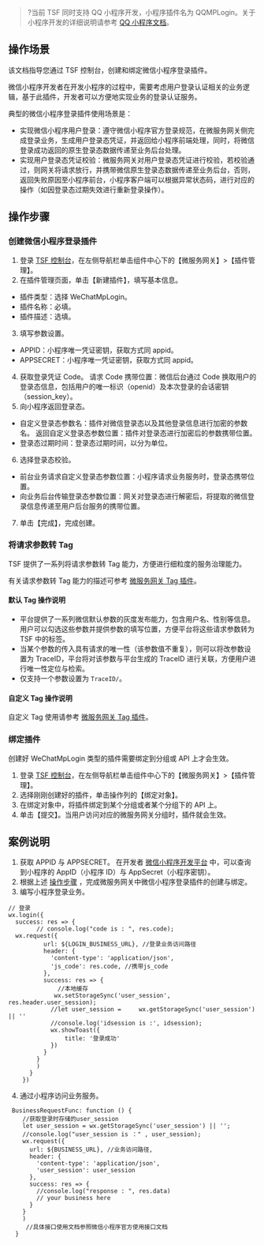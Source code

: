 >?当前 TSF 同时支持 QQ 小程序开发，小程序插件名为 QQMPLogin。关于小程序开发的详细说明请参考 [QQ 小程序文档](https://q.qq.com/wiki/#_1-%E9%98%85%E8%AF%BB%E6%96%87%E6%A1%A3)。 

## 操作场景

该文档指导您通过 TSF 控制台，创建和绑定微信小程序登录插件。

微信小程序开发者在开发小程序的过程中，需要考虑用户登录认证相关的业务逻辑，基于此插件，开发者可以方便地实现业务的登录认证服务。

典型的微信小程序登录插件使用场景是：

- 实现微信小程序用户登录：遵守微信小程序官方登录规范，在微服务网关侧完成登录业务，生成用户登录态凭证，并返回给小程序前端处理，同时，将微信登录成功返回的原生登录态数据传递至业务后台处理。
- 实现用户登录态凭证校验：微服务网关对用户登录态凭证进行校验，若校验通过，则网关将请求放行，并携带微信原生登录态数据传递至业务后台，否则，返回失败原因至小程序前台，小程序客户端可以根据异常状态码，进行对应的操作（如因登录态过期失效进行重新登录操作）。


## 操作步骤[](id:操作步骤)


### 创建微信小程序登录插件

1. 登录 [TSF 控制台](https://console.cloud.tencent.com/tsf)，在左侧导航栏单击组件中心下的【微服务网关】>【插件管理】。
2. 在插件管理页面，单击【新建插件】，填写基本信息。

 - 插件类型：选择 WeChatMpLogin。
 - 插件名称：必填。
 - 插件描述：选填。

3. 填写参数设置。

 - APPID：小程序唯一凭证密钥，获取方式同 appid。
 - APPSECRET：小程序唯一凭证密钥，获取方式同 appid。

4. 获取登录凭证 Code。
   请求 Code 携带位置：微信后台通过 Code 换取用户的登录态信息，包括用户的唯一标识（openid）及本次登录的会话密钥（session_key）。
5. 向小程序返回登录态。

 - 自定义登录态参数名：插件对微信登录态以及其他登录信息进行加密的参数名。
   返回自定义登录态参数位置：插件对登录态进行加密后的参数携带位置。
 - 登录态过期时间：登录态过期时间，以分为单位。

6. 选择登录态校验。

 - 前台业务请求自定义登录态参数位置：小程序请求业务服务时，登录态携带位置。
 - 向业务后台传输登录态参数位置：网关对登录态进行解密后，将提取的微信登录信息传递至用户后台服务的携带位置。

7. 单击【完成】，完成创建。


### 将请求参数转 Tag

TSF 提供了一系列将请求参数转 Tag 能力，方便进行细粒度的服务治理能力。

有关请求参数转 Tag 能力的描述可参考 [微服务网关 Tag 插件](https://cloud.tencent.com/document/product/649/43489)。

#### 默认 Tag 操作说明

- 平台提供了一系列微信默认参数的灰度发布能力，包含用户名、性别等信息。用户可以勾选这些参数并提供参数的填写位置，方便平台将这些请求参数转为 TSF 中的标签。
- 当某个参数的传入具有请求的唯一性（该参数值不重复），则可以将改参数设置为 TraceID，平台将对该参数与平台生成的 TraceID 进行关联，方便用户进行唯一性定位与检索。
- 仅支持一个参数设置为 `TraceID/`。

#### 自定义 Tag 操作说明

自定义 Tag 使用请参考 [微服务网关 Tag 插件](https://cloud.tencent.com/document/product/649/43489)。


### 绑定插件

创建好 WeChatMpLogin 类型的插件需要绑定到分组或 API 上才会生效。

1. 登录 [TSF 控制台](https://console.cloud.tencent.com/tsf)，在左侧导航栏单击组件中心下的【微服务网关】>【插件管理】。
2. 选择刚刚创建好的插件，单击操作列的【绑定对象】。
3. 在绑定对象中，将插件绑定到某个分组或者某个分组下的 API 上。
4. 单击【提交】。当用户访问对应的微服务网关分组时，插件就会生效。



## 案例说明

1. 获取 APPID 与 APPSECRET。
   在开发者 [微信小程序开发平台](https://mp.weixin.qq.com/) 中，可以查询到小程序的 AppID（小程序 ID）与 AppSecret（小程序密钥）。
2. 根据上述 [操作步骤](#操作步骤) ，完成微服务网关中微信小程序登录插件的创建与绑定。
3. 编写小程序登录业务。
```
// 登录
wx.login({
  success: res => {
        // console.log("code is : ", res.code);
  wx.request({
          url: ${LOGIN_BUSINESS_URL}, //登录业务访问路径
          header: {
            'content-type': 'application/json',
            'js_code': res.code, //携带js_code
          },
          success: res => {
              //本地缓存
             wx.setStorageSync('user_session',     res.header.user_session);
            //let user_session =     wx.getStorageSync('user_session') || ''
            //console.log('idsession is :', idsession);
            wx.showToast({
                title: '登录成功'
            })
          }
        }
        )
      }
    }) 
```

4. 通过小程序访问业务服务。
```
 BusinessRequestFunc: function () {
    //获取登录时存储的user_session
    let user_session = wx.getStorageSync('user_session') || '';
    //console.log("user_session is ：" , user_session);
    wx.request({
      url: ${BUSINESS_URL}, //业务访问路径,
      header: {
        'content-type': 'application/json', 
        'user_session': user_session
      },
      success: res => {
        //console.log("response : ", res.data)
        // your business here   
      }
    }
    )
     //具体接口使用文档参照微信小程序官方使用接口文档
  } 
```
